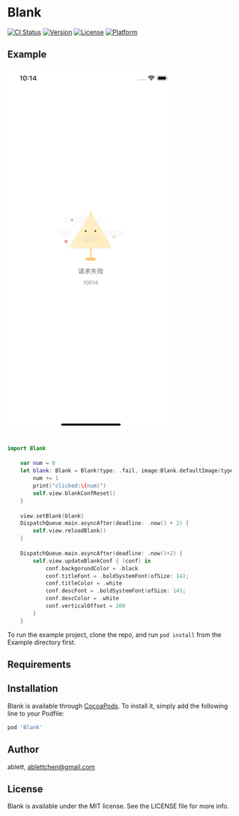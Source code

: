 # Blank

[![CI Status](https://img.shields.io/travis/ablett/Blank.svg?style=flat)](https://travis-ci.org/ablett/Blank)
[![Version](https://img.shields.io/cocoapods/v/Blank.svg?style=flat)](https://cocoapods.org/pods/Blank)
[![License](https://img.shields.io/cocoapods/l/Blank.svg?style=flat)](https://cocoapods.org/pods/Blank)
[![Platform](https://img.shields.io/cocoapods/p/Blank.svg?style=flat)](https://cocoapods.org/pods/Blank)

## Example


![](https://github.com/ablettchen/Blank/blob/master/Example/Screenshots/ss.png)


```swift

import Blank

    var num = 0
    let blank: Blank = Blank(type: .fail, image:Blank.defaultImage(type: .fail), title: "请求失败", desc: "10014") { tap in
        num += 1
        print("clicked:\(num)")
        self.view.blankConfReset()
    }
    
    view.setBlank(blank)
    DispatchQueue.main.asyncAfter(deadline: .now() + 2) {
        self.view.reloadBlank()
    }

    DispatchQueue.main.asyncAfter(deadline: .now()+2) {
        self.view.updateBlankConf { (conf) in
            conf.backgorundColor = .black
            conf.titleFont = .boldSystemFont(ofSize: 14);
            conf.titleColor = .white
            conf.descFont = .boldSystemFont(ofSize: 14);
            conf.descColor = .white
            conf.verticalOffset = 200
        }
    }

```


To run the example project, clone the repo, and run `pod install` from the Example directory first.

## Requirements

## Installation

Blank is available through [CocoaPods](https://cocoapods.org). To install
it, simply add the following line to your Podfile:

```ruby
pod 'Blank'
```

## Author

ablett, ablettchen@gmail.com

## License

Blank is available under the MIT license. See the LICENSE file for more info.
